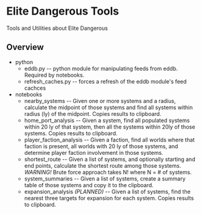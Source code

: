 # Elite Dangerous Tools #

Tools and Utilities about Elite Dangerous

## Overview ##

* python
  * eddb.py -- python module for manipulating feeds from eddb. Required by notebooks.
  * refresh_caches.py -- forces a refresh of the eddb module's feed cachces
* notebooks
  * nearby_systems -- Given one or more systems and a radius, calculate the midpoint of those systems and find all systems within radius (ly) of the midpoint. Copies results to clipboard.
  * home_port_analysis -- Given a system, find all populated systems within 20 ly of that system, then all the systems within 20ly of those systems. Copies results to clipboard.
  * player_faction_analysis -- Given a faction, find all worlds where that faction is present, all worlds with 20 ly of those systems, and determine player faction involvement in those systems.
  * shortest_route -- Given a list of systems, and optionally starting and end points, calculate the shortest route among those systems. *WARNING!* Brute force approach takes N! where N = # of systems.
  * system_summaries -- Given a list of systems, create a summary table of those systems and copy it to the clipboard.
  * expansion_analysis *(PLANNED)* -- Given a list of systems, find the nearest three targets for expansion for each system. Copies results to clipboard.
